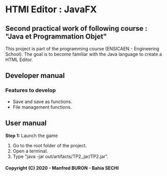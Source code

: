 # HTMl Editor : JavaFX

## Second practical work of following course : "Java et Programmation Objet"

This project is part of the programming course (ENSICAEN - Engineering School).
The goal is to become familiar with the Java language to create a HTML Editor.

## Developer manual

### Features to develop

* Save and save as functions.
* File management functions.

## User manual

**Step 1:** Launch the game

1. Go to the root folder of the project.
2. Open a terminal.
3. Type "java -jar out/artifacts/TP2_jar/TP2.jar".

#### Copyright (C) 2020 - Manfred BURON - Bahia SECHI
